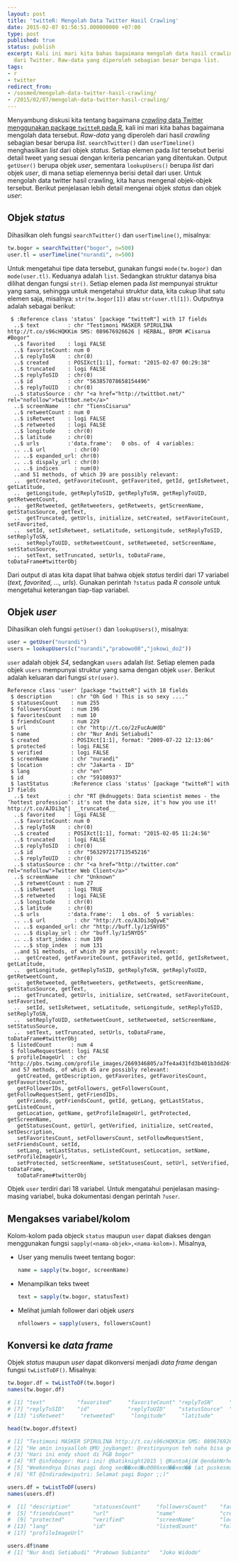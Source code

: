```yaml
---
layout: post
title: 'twitteR: Mengolah Data Twitter Hasil Crawling'
date: 2015-02-07 01:56:51.000000000 +07:00
type: post
published: true
status: publish
excerpt: Kali ini mari kita bahas bagaimana mengolah data hasil crawling
  dari Twitter. Raw-data yang diperoleh sebagian besar berupa list.
tags:
- r
- twitter
redirect_from:
- /sosmed/mengolah-data-twitter-hasil-crawling/
- /2015/02/07/mengolah-data-twitter-hasil-crawling/
---
```

Menyambung diskusi kita tentang bagaimana [*crawling* data Twitter
menggunakan package `twitteR` pada
R](http://nurandi.net/socmed/crawling-data-twitter-menggunakan-r/), kali
ini mari kita bahas bagaimana mengolah data tersebut. *Raw-data* yang
diperoleh dari hasil *crawling* sebagian besar berupa *list*.
`searchTwitter()` dan `userTimeline()` menghasilkan *list* dari objek
*status*. Setiap elemen pada *list* tersebut berisi detail tweet yang
sesuai dengan kriteria pencarian yang ditentukan. Output `getUser()`
berupa objek *user*, sementara `lookupUsers()` berupa *list* dari objek
*user*, di mana setiap elemennya berisi detail dari user. Untuk mengolah
data twitter hasil crawling, kita harus mengenal objek-objek tersebut.
Berikut penjelasan lebih detail mengenai objek *status* dan objek
*user*:

## Objek *status*

Dihasilkan oleh fungsi `searchTwitter()` dan `userTimeline()`, misalnya:

```r
tw.bogor = searchTwitter("bogor", n=500)
user.tl = userTimeline("nurandi", n=500)
```

Untuk mengetahui tipe data tersebut, gunakan fungsi `mode(tw.bogor)` dan
`mode(user.tl)`. Keduanya adalah `list`. Sedangkan struktur datanya bisa
dilihat dengan fungsi `str()`. Setiap elemen pada *list* mempunyai
struktur yang sama, sehingga untuk mengetahui struktur data, kita cukup
lihat satu elemen saja, misalnya: `str(tw.bogor[1])` atau
`str(user.tl[1])`. Outputnya adalah sebagai berikut:

     $ :Reference class 'status' [package "twitteR"] with 17 fields
      ..$ text         : chr "Testimoni MASKER SPIRULINA http://t.co/s96cHQKKim SMS: 089676926626 | HERBAL, BPOM #Cisarua #Bogor"
      ..$ favorited    : logi FALSE
      ..$ favoriteCount: num 0
      ..$ replyToSN    : chr(0) 
      ..$ created      : POSIXct[1:1], format: "2015-02-07 00:29:38"
      ..$ truncated    : logi FALSE
      ..$ replyToSID   : chr(0) 
      ..$ id           : chr "563857078658154496"
      ..$ replyToUID   : chr(0) 
      ..$ statusSource : chr "<a href="http://twittbot.net/" rel="nofollow">twittbot.net</a>"
      ..$ screenName   : chr "TiensCisarua"
      ..$ retweetCount : num 0
      ..$ isRetweet    : logi FALSE
      ..$ retweeted    : logi FALSE
      ..$ longitude    : chr(0) 
      ..$ latitude     : chr(0) 
      ..$ urls         :'data.frame':   0 obs. of  4 variables:
      .. ..$ url         : chr(0) 
      .. ..$ expanded_url: chr(0) 
      .. ..$ dispaly_url : chr(0) 
      .. ..$ indices     : num(0) 
      ..and 51 methods, of which 39 are possibly relevant:
      ..  getCreated, getFavoriteCount, getFavorited, getId, getIsRetweet, getLatitude,
      ..  getLongitude, getReplyToSID, getReplyToSN, getReplyToUID, getRetweetCount,
      ..  getRetweeted, getRetweeters, getRetweets, getScreenName, getStatusSource, getText,
      ..  getTruncated, getUrls, initialize, setCreated, setFavoriteCount, setFavorited,
      ..  setId, setIsRetweet, setLatitude, setLongitude, setReplyToSID, setReplyToSN,
      ..  setReplyToUID, setRetweetCount, setRetweeted, setScreenName, setStatusSource,
      ..  setText, setTruncated, setUrls, toDataFrame, toDataFrame#twitterObj

Dari output di atas kita dapat lihat bahwa objek *status* terdiri dari
17 variabel (*text, favorited, ..., urls*). Gunakan perintah `?status`
pada *R console* untuk mengetahui keterangan tiap-tiap variabel.

## Objek *user*

Dihasilkan oleh fungsi `getUser()` dan `lookupUsers()`, misalnya:

```r
user = getUser("nurandi")
users = lookupUsers(c("nurandi","prabowo08","jokowi_do2"))
```

`user` adalah objek *S4*, sedangkan `users` adalah *list*. Setiap elemen
pada objek `users` mempunyai struktur yang sama dengan objek `user`.
Berikut adalah keluaran dari fungsi `str(user)`.

    Reference class 'user' [package "twitteR"] with 18 fields
     $ description      : chr "Oh God ! This is so sexy ...."
     $ statusesCount    : num 255
     $ followersCount   : num 196
     $ favoritesCount   : num 10
     $ friendsCount     : num 229
     $ url              : chr "http://t.co/2zFucAuWdD"
     $ name             : chr "Nur Andi Setiabudi"
     $ created          : POSIXct[1:1], format: "2009-07-22 12:13:06"
     $ protected        : logi FALSE
     $ verified         : logi FALSE
     $ screenName       : chr "nurandi"
     $ location         : chr "Jakarta - ID"
     $ lang             : chr "en"
     $ id               : chr "59108937"
     $ lastStatus       :Reference class 'status' [package "twitteR"] with 17 fields
      ..$ text         : chr "RT @kdnuggets: Data scientist memes - the ‘hottest profession’: it's not the data size, it's how you use it! http://t.co/AJDi3q"| __truncated__
      ..$ favorited    : logi FALSE
      ..$ favoriteCount: num 0
      ..$ replyToSN    : chr(0) 
      ..$ created      : POSIXct[1:1], format: "2015-02-05 11:24:56"
      ..$ truncated    : logi FALSE
      ..$ replyToSID   : chr(0) 
      ..$ id           : chr "563297217713545216"
      ..$ replyToUID   : chr(0) 
      ..$ statusSource : chr "<a href="http://twitter.com" rel="nofollow">Twitter Web Client</a>"
      ..$ screenName   : chr "Unknown"
      ..$ retweetCount : num 27
      ..$ isRetweet    : logi TRUE
      ..$ retweeted    : logi FALSE
      ..$ longitude    : chr(0) 
      ..$ latitude     : chr(0) 
      ..$ urls         :'data.frame':   1 obs. of  5 variables:
      .. ..$ url         : chr "http://t.co/AJDi3qQywE"
      .. ..$ expanded_url: chr "http://buff.ly/1z5NYD5"
      .. ..$ display_url : chr "buff.ly/1z5NYD5"
      .. ..$ start_index : num 109
      .. ..$ stop_index  : num 131
      ..and 51 methods, of which 39 are possibly relevant:
      ..  getCreated, getFavoriteCount, getFavorited, getId, getIsRetweet, getLatitude,
      ..  getLongitude, getReplyToSID, getReplyToSN, getReplyToUID, getRetweetCount,
      ..  getRetweeted, getRetweeters, getRetweets, getScreenName, getStatusSource, getText,
      ..  getTruncated, getUrls, initialize, setCreated, setFavoriteCount, setFavorited,
      ..  setId, setIsRetweet, setLatitude, setLongitude, setReplyToSID, setReplyToSN,
      ..  setReplyToUID, setRetweetCount, setRetweeted, setScreenName, setStatusSource,
      ..  setText, setTruncated, setUrls, toDataFrame, toDataFrame#twitterObj
     $ listedCount      : num 4
     $ followRequestSent: logi FALSE
     $ profileImageUrl  : chr "http://pbs.twimg.com/profile_images/2669346805/a7fe4a431fd3b401b3dd26fac1a10b98_normal.png"
     and 57 methods, of which 45 are possibly relevant:
       getCreated, getDescription, getFavorites, getFavoritesCount, getFavouritesCount,
       getFollowerIDs, getFollowers, getFollowersCount, getFollowRequestSent, getFriendIDs,
       getFriends, getFriendsCount, getId, getLang, getLastStatus, getListedCount,
       getLocation, getName, getProfileImageUrl, getProtected, getScreenName,
       getStatusesCount, getUrl, getVerified, initialize, setCreated, setDescription,
       setFavoritesCount, setFollowersCount, setFollowRequestSent, setFriendsCount, setId,
       setLang, setLastStatus, setListedCount, setLocation, setName, setProfileImageUrl,
       setProtected, setScreenName, setStatusesCount, setUrl, setVerified, toDataFrame,
       toDataFrame#twitterObj

Objek `user` terdiri dari 18 variabel. Untuk mengatahui penjelasan
masing-masing variabel, buka dokumentasi dengan perintah `?user`.

## Mengakses variabel/kolom

Kolom-kolom pada objeck `status` maupun `user` dapat diakses dengan
menggunakan fungsi `sapply(<nama-objek>,<nama-kolom>)`. Misalnya,

* User yang menulis tweet tentang bogor:

  ```r
  name = sapply(tw.bogor, screenName)
  ```

* Menampilkan teks tweet

  ```r
  text = sapply(tw.bogor, statusText)
  ```
  
* Melihat jumlah follower dari objek *users*

  ```r
  nfollowers = sapply(users, followersCount)
  ```

## Konversi ke *data frame*

Objek *status* maupun *user* dapat dikonversi menjadi *data frame*
dengan fungsi `twListToDF()`. Misalnya:

```r
tw.bogor.df = twListToDF(tw.bogor)
names(tw.bogor.df)

# [1] "text"          "favorited"     "favoriteCount" "replyToSN"     "created"       # "truncated"    
# [7] "replyToSID"    "id"            "replyToUID"    "statusSource"  "screenName"    "retweetCount" 
# [13] "isRetweet"     "retweeted"     "longitude"     "latitude"  
```

```r
head(tw.bogor.df$text)

# [1] "Testimoni MASKER SPIRULINA http://t.co/s96cHQKKim SMS: 089676926626 | HERBAL, BPOM #Cisarua #Bogor"                                          
# [2] "He amin insyaalloh @MU_joybanget: @restinyunyun teh naha bisa geulis kitu ? Ameng atuh ka bogor xed�� xed�u0086”"                          
# [3] "Hari ini endy shoot di PGB bogor"                                                                                                            
# [4] "RT @infobogor: Hari ini! @batiknight2015 | @KuntoAjiW @endahNrhesa @GBluesShelter | info 081286890980 http://t.co/yqemocVWGO http://t.co/pz…"
# [5] "Weekendnya Dinas pagi dong xed��xed�u0086xed��xed�� (at puskesmas bogor selatan) — https://t.co/v2OpaFLTGx"                             
# [6] "RT @Indiradewiputri: Selamat pagi Bogor ;;)"  
```

```r
users.df = twListToDF(users)
names(users.df)

#  [1] "description"       "statusesCount"     "followersCount"    "favoritesCount"   
#  [5] "friendsCount"      "url"               "name"              "created"          
#  [9] "protected"         "verified"          "screenName"        "location"         
# [13] "lang"              "id"                "listedCount"       "followRequestSent"
# [17] "profileImageUrl" 
```

```r
users.df$name
# [1] "Nur Andi Setiabudi" "Prabowo Subianto"   "Joko Widodo"
```